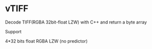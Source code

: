 # vTIFF

Decode TIFF(RGBA 32bit-float LZW) with C++ and return a byte array

Support

4*32 bits float RGBA LZW (no predictor)

